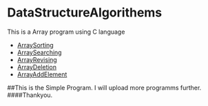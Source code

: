 # DataStructureAlgorithems
This is a Array program using C language 
* [ArraySorting](#ArraySorting)
* [ArraySearching](#ArraySearching)
* [ArrayRevising](#ArrayRevising)
* [ArrayDeletion](#ArrayDeletion)
* [ArrayAddElement](#ArrayAddElement)

##This is the Simple Program. I will upload more programms further.
####Thankyou.
